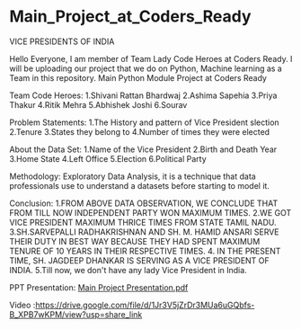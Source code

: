 # Main_Project_at_Coders_Ready
VICE PRESIDENTS OF INDIA

Hello Everyone, I am member of Team Lady Code Heroes at Coders Ready. I will be uploading our project that  we do on Python, Machine learning as a Team in this repository.
Main Python Module Project at Coders Ready

Team Code Heroes:
1.Shivani Rattan Bhardwaj
2.Ashima Sapehia
3.Priya Thakur
4.Ritik Mehra
5.Abhishek Joshi
6.Sourav

Problem Statements: 
1.The History and pattern of Vice President slection
2.Tenure
3.States they belong to
4.Number of times they were elected

About the Data Set:
1.Name of the Vice President
2.Birth and Death Year
3.Home State 
4.Left Office
5.Election
6.Political Party

Methodology:
Exploratory Data Analysis, it is a technique that data professionals use to understand a datasets before starting to model it.

Conclusion:
1.FROM ABOVE DATA OBSERVATION, WE CONCLUDE THAT FROM TILL NOW INDEPENDENT PARTY WON MAXIMUM TIMES.
2.WE GOT VICE PRESIDENT MAXIMUM THRICE TIMES FROM STATE TAMIL NADU.
3.SH.SARVEPALLI RADHAKRISHNAN AND SH. M. HAMID ANSARI SERVE THEIR DUTY IN BEST WAY BECAUSE THEY HAD SPENT MAXIMUM TENURE OF 10 YEARS IN THEIR RESPECTIVE TIMES.
4. IN THE PRESENT TIME, SH. JAGDEEP DHANKAR IS SERVING AS A VICE PRESIDENT OF INDIA.
5.Till now, we don't have any lady Vice President in India.


PPT Presentation:
[Main Project Presentation.pdf](https://github.com/ashimasapehia/Main_Project_at_Coders_Ready/files/10889564/Main.Project.Presentation.pdf)

Video :https://drive.google.com/file/d/1Jr3V5jZrDr3MUa6uGQbfs-B_XPB7wKPM/view?usp=share_link
